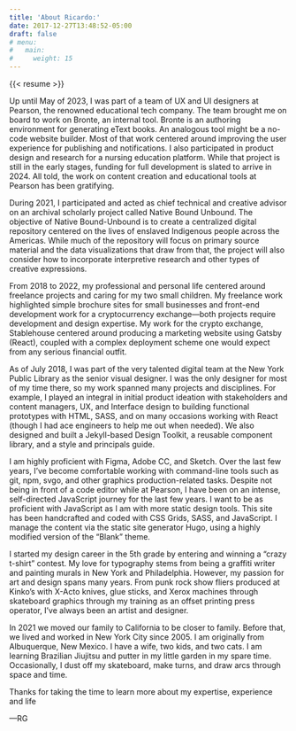 ```yaml
---
title: 'About Ricardo:'
date: 2017-12-27T13:48:52-05:00
draft: false
# menu:
#   main:
#     weight: 15
---
```


{{< resume >}}

Up until May of 2023, I was part of a team of UX and UI designers at Pearson, the renowned educational tech company. The team brought me on board to work on Bronte, an internal tool. Bronte is an authoring environment for generating eText books. An analogous tool might be a no-code website builder. Most of that work centered around improving the user experience for publishing and notifications. I also participated in product design and research for a nursing education platform. While that project is still in the early stages, funding for full development is slated to arrive in 2024. All told, the work on content creation and educational tools at Pearson has been gratifying.

During 2021, I participated and acted as chief technical and creative advisor on an archival scholarly project called Native Bound Unbound. The objective of Native Bound-Unbound is to create a centralized digital repository centered on the lives of enslaved Indigenous people across the Americas. While much of the repository will focus on primary source material and the data visualizations that draw from that, the project will also consider how to incorporate interpretive research and other types of creative expressions.

From 2018 to 2022, my professional and personal life centered around freelance projects and caring for my two small children. My freelance work highlighted simple brochure sites for small businesses and front-end development work for a cryptocurrency exchange—both projects require development and design expertise. My work for the crypto exchange, Stablehouse centered around producing a marketing website using Gatsby (React), coupled with a complex deployment scheme one would expect from any serious financial outfit.

As of July 2018, I was part of the very talented digital team at the New York Public Library as the senior visual designer. I was the only designer for most of my time there, so my work spanned many projects and disciplines. For example, I played an integral in initial product ideation with stakeholders and content managers, UX, and Interface design to building functional prototypes with HTML, SASS, and on many occasions working with React (though I had ace engineers to help me out when needed). We also designed and built a Jekyll-based Design Toolkit, a reusable component library, and a style and principals guide.

I am highly proficient with Figma, Adobe CC, and Sketch. Over the last few years, I’ve become comfortable working with command-line tools such as git, npm, svgo, and other graphics production-related tasks. Despite not being in front of a code editor while at Pearson, I have been on an intense, self-directed JavaScript journey for the last few years. I want to be as proficient with JavaScript as I am with more static design tools. This site has been handcrafted and coded with CSS Grids, SASS, and JavaScript. I manage the content via the static site generator Hugo, using a highly modified version of the “Blank” theme.

I started my design career in the 5th grade by entering and winning a “crazy t-shirt” contest. My love for typography stems from being a graffiti writer and painting murals in New York and Philadelphia. However, my passion for art and design spans many years. From punk rock show fliers produced at Kinko’s with X-Acto knives, glue sticks, and Xerox machines through skateboard graphics through my training as an offset printing press operator, I’ve always been an artist and designer.

In 2021 we moved our family to California to be closer to family. Before that, we lived and worked in New York City since 2005. I am originally from Albuquerque, New Mexico. I have a wife, two kids, and two cats. I am learning Brazilian Jiujitsu and putter in my little garden in my spare time. Occasionally, I dust off my skateboard, make turns, and draw arcs through space and time.

Thanks for taking the time to learn more about my expertise, experience and life

—RG